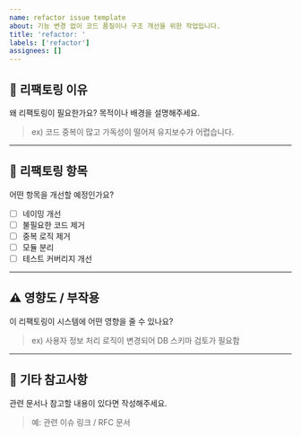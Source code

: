 ```yaml
---
name: refactor issue template
about: 기능 변경 없이 코드 품질이나 구조 개선을 위한 작업입니다.
title: 'refactor: '
labels: ['refactor']
assignees: []
---
```


## 🧹 리팩토링 이유  
왜 리팩토링이 필요한가요? 목적이나 배경을 설명해주세요.  
> ex) 코드 중복이 많고 가독성이 떨어져 유지보수가 어렵습니다.

---

## 🔧 리팩토링 항목  
어떤 항목을 개선할 예정인가요?

- [ ] 네이밍 개선  
- [ ] 불필요한 코드 제거  
- [ ] 중복 로직 제거  
- [ ] 모듈 분리  
- [ ] 테스트 커버리지 개선  

---

## ⚠️ 영향도 / 부작용  
이 리팩토링이 시스템에 어떤 영향을 줄 수 있나요?  
> ex) 사용자 정보 처리 로직이 변경되어 DB 스키마 검토가 필요함

---

## 📝 기타 참고사항  
관련 문서나 참고할 내용이 있다면 작성해주세요.  
> 예: 관련 이슈 링크 / RFC 문서
